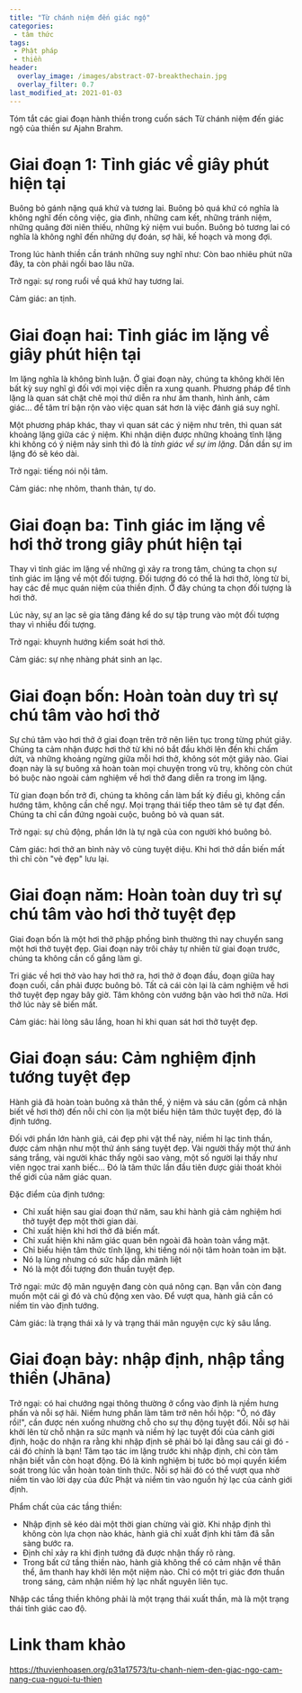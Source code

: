 ```yaml
---
title: "Từ chánh niệm đến giác ngộ"
categories:
 - tâm thức
tags:
 - Phật pháp
 - thiền
header:
  overlay_image: /images/abstract-07-breakthechain.jpg
  overlay_filter: 0.7
last_modified_at: 2021-01-03
---
```


Tóm tắt các giai đoạn hành thiền trong cuốn sách Từ chánh niệm đến giác ngộ của thiền sư Ajahn Brahm.


# Giai đoạn 1: Tỉnh giác về giây phút hiện tại

Buông bỏ gánh nặng quá khứ và tương lai. Buông bỏ quá khứ có nghĩa là không nghĩ đến công việc, gia đình, những cam kết, những tránh niệm, những quãng đời niên thiếu, những kỷ niệm vui buồn. Buông bỏ tương lai có nghĩa là không nghĩ đến những dự đoán, sợ hãi, kế hoạch và mong đợi.

Trong lúc hành thiền cần tránh những suy nghĩ như: Còn bao nhiêu phút nữa đây, ta còn phải ngồi bao lâu nữa.

Trở ngại: sự rong ruổi về quá khứ hay tương lai.

Cảm giác: an tịnh.

# Giai đoạn hai: Tỉnh giác im lặng về giây phút hiện tại

Im lặng nghĩa là không bình luận. Ở giai đoạn này, chúng ta không khởi lên bất kỳ suy nghĩ gì đối với mọi việc diễn ra xung quanh. Phương pháp để tĩnh lặng là quan sát chặt chẽ mọi thứ diễn ra như âm thanh, hình ảnh, cảm giác... để tâm trí bận rộn vào việc quan sát hơn là việc đánh giá suy nghĩ.

Một phương pháp khác, thay vì quan sát các ý niệm như trên, thì quan sát khoảng lặng giữa các ý niệm. Khi nhận diện được những khoảng tĩnh lặng khi không có ý niệm nảy sinh thì đó là *tỉnh giác về sự im lặng*. Dần dần sự im lặng đó sẽ kéo dài.

Trở ngại: tiếng nói nội tâm.

Cảm giác: nhẹ nhõm, thanh thản, tự do.

# Giai đoạn ba: Tỉnh giác im lặng về hơi thở trong giây phút hiện tại

Thay vì tỉnh giác im lặng về những gì xảy ra trong tâm, chúng ta chọn sự tỉnh giác im lặng về một đối tượng. Đối tượng đó có thể là hơi thở, lòng từ bi, hay các đề mục quán niệm của thiền định. Ở đây chúng ta chọn đối tượng là hơi thở.

Lúc này, sự an lạc sẽ gia tăng đáng kể do sự tập trung vào một đối tượng thay vì nhiều đối tượng.

Trở ngại: khuynh hướng kiểm soát hơi thở.

Cảm giác: sự nhẹ nhàng phát sinh an lạc.

# Giai đoạn bốn: Hoàn toàn duy trì sự chú tâm vào hơi thở

Sự chú tâm vào hơi thở ở giai đoạn trên trở nên liên tục trong từng phút giây. Chúng ta cảm nhận được hơi thở từ khi nó bắt đầu khởi lên đến khi chấm dứt, và những khoảng ngừng giữa mỗi hơi thở, không sót một giây nào. Giai đoạn này là sự buông xả hoàn toàn mọi chuyện trong vũ trụ, không còn chút bó buộc nào ngoài cảm nghiệm về hơi thở đang diễn ra trong im lặng.

Từ gian đoạn bốn trở đi, chúng ta không cần làm bất kỳ điều gì, không cần hướng tâm, không cần chế ngự. Mọi trạng thái tiếp theo tâm sẽ tự đạt đến. Chúng ta chỉ cần đứng ngoài cuộc, buông bỏ và quan sát.

Trở ngại: sự chủ động, phần lớn là tự ngã của con người khó buông bỏ.

Cảm giác: hơi thở an bình này vô cùng tuyệt diệu. Khi hơi thở dần biến mất thì chỉ còn "vẻ đẹp" lưu lại.


# Giai đoạn năm: Hoàn toàn duy trì sự chú tâm vào hơi thở tuyệt đẹp

Giai đoạn bốn là một hơi thở phập phồng bình thường thì nay chuyển sang một hơi thở tuyệt đẹp. Giai đoạn này trôi chảy tự nhiên từ giai đoạn trước, chúng ta không cần cố gắng làm gì.

Tri giác về hơi thở vào hay hơi thở ra, hơi thở ở đoạn đầu, đoạn giữa hay đoạn cuối, cần phải được buông bỏ. Tất cả cái còn lại là cảm nghiệm về hơi thở tuyệt đẹp ngay bây giờ. Tâm không còn vướng bận vào hơi thở nữa. Hơi thở lúc này sẽ biến mất.

Cảm giác: hài lòng sâu lắng, hoan hỉ khi quan sát hơi thở tuyệt đẹp.

# Giai đoạn sáu: Cảm nghiệm định tướng tuyệt đẹp

Hành giả đã hoàn toàn buông xả thân thể, ý niệm và sáu căn (gồm cả nhận biết về hơi thở) đến nỗi chỉ còn lịa một biểu hiện tâm thức tuyệt đẹp, đó là định tướng.

Đối với phần lớn hành giả, cái đẹp phi vật thể này, niềm hỉ lạc tinh thần, được cảm nhận như một thứ ánh sáng tuyệt đẹp. Vài người thấy một thứ ánh sáng trắng, vài người khác thấy ngôi sao vàng, một số người lại thấy như viên ngọc trai xanh biếc... Đó là tâm thức lần đầu tiên được giải thoát khỏi thế giới của năm giác quan.

Đặc điểm của định tướng:

 - Chỉ xuất hiện sau giai đoạn thứ năm, sau khi hành giả cảm nghiệm hơi thở tuyệt đẹp một thời gian dài.
 - Chỉ xuất hiện khi hơi thở đã biến mất.
 - Chỉ xuất hiện khi năm giác quan bên ngoài đã hoàn toàn vắng mặt.
 - Chỉ biểu hiện tâm thức tĩnh lặng, khi tiếng nói nội tâm hoàn toàn im bặt.
 - Nó lạ lùng nhưng có sức hấp dẫn mãnh liệt
 - Nó là một đối tượng đơn thuần tuyệt đẹp.

Trở ngại: mức độ mãn nguyện đang còn quá nông cạn. Bạn vẫn còn đang muốn một cái gì đó và chủ động xen vào. Để vượt qua, hành giả cần có niềm tin vào định tướng.

Cảm giác: là trạng thái xả ly và trạng thái mãn nguyện cực kỳ sâu lắng.

# Giai đoạn bảy: nhập định, nhập tầng thiền (Jhāna)

Trở ngại: có hai chướng ngại thông thường ở cổng vào định là niềm hưng phấn và nỗi sợ hãi. Niềm hưng phấn làm tâm trở nên hồi hộp: "Ồ, nó đây rồi!", cần được nén xuống nhường chỗ cho sự thụ động tuyệt đối. Nỗi sợ hãi khởi lên từ chỗ nhận ra sức mạnh và niềm hỷ lạc tuyệt đối của cảnh giới định, hoặc do nhận ra rằng khi nhập định sẽ phải bỏ lại đằng sau cái gì đó - cái đó chính là bạn! Tâm tạo tác im lặng trước khi nhập định, chỉ còn tâm nhận biết vẫn còn hoạt động. Đó là kinh nghiệm bị tước bỏ mọi quyền kiểm soát trong lúc vẫn hoàn toàn tỉnh thức. Nỗi sợ hãi đó có thể vượt qua nhờ niềm tin vào lời dạy của đức Phật và niềm tin vào nguồn hỷ lạc của cảnh giới định.

Phẩm chất của các tầng thiền:

 - Nhập định sẽ kéo dài một thời gian chừng vài giờ. Khi nhập định thì không còn lựa chọn nào khác, hành giả chỉ xuất định khi tâm đã sẵn sàng bước ra.
 - Định chỉ xảy ra khi định tướng đã được nhận thấy rõ ràng.
 - Trong bất cứ tầng thiền nào, hành giả không thể có cảm nhận về thân thể, âm thanh hay khởi lên một niệm nào. Chỉ có một tri giác đơn thuần trong sáng, cảm nhận niềm hỷ lạc nhất nguyên liên tục. 

Nhập các tầng thiền không phải là một trạng thái xuất thần, mà là một trạng thái tỉnh giác cao độ.

# Link tham khảo

https://thuvienhoasen.org/p31a17573/tu-chanh-niem-den-giac-ngo-cam-nang-cua-nguoi-tu-thien 